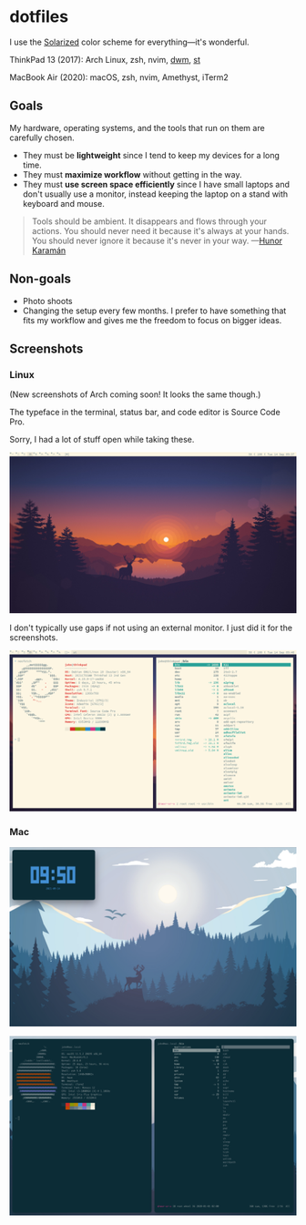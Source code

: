 # dotfiles

I use the [Solarized](https://ethanschoonover.com/solarized/) color scheme for
everything—it's wonderful.

ThinkPad 13 (2017): Arch Linux, zsh, nvim, [dwm](https://dwm.suckless.org/),
[st](https://st.suckless.org/)

MacBook Air (2020): macOS, zsh, nvim, Amethyst, iTerm2

## Goals

My hardware, operating systems, and the tools that run on them are carefully
chosen.

- They must be **lightweight** since I tend to keep my devices for a long time.
- They must **maximize workflow** without getting in the way.
- They must **use screen space efficiently** since I have small laptops and
  don't usually use a monitor, instead keeping the laptop on a stand with
  keyboard and mouse.

> Tools should be ambient. It disappears and flows through your actions. You
> should never need it because it's always at your hands. You should never
> ignore it because it's never in your way. —[Hunor Karamán](https://hex22.org/wiki/manifesto/)

## Non-goals

- Photo shoots
- Changing the setup every few months. I prefer to have something that fits my
  workflow and gives me the freedom to focus on bigger ideas.

## Screenshots

### Linux

(New screenshots of Arch coming soon! It looks the same though.)

The typeface in the terminal, status bar, and code editor is Source Code Pro.

Sorry, I had a lot of stuff open while taking these.

![](screenshots/linux-1.png)

I don't typically use gaps if not using an external monitor. I just did it for
the screenshots.

![](screenshots/linux-2.png)

### Mac

![](screenshots/mac-1.png)

![](screenshots/mac-2.png)
